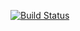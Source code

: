 [![Build Status](https://travis-ci.com/zhl483/travisci.svg?token=s8t9RJ5qZcmzPCssSHFN&branch=master)](https://travis-ci.com/zhl483/travisci)
